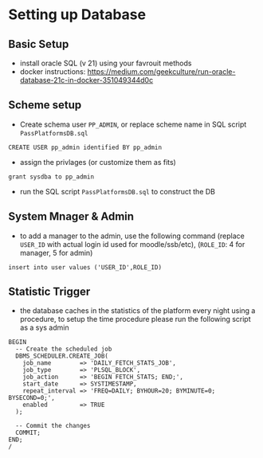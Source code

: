 # Setting up Database

## Basic Setup
* install oracle SQL (v 21) using your favrouit methods
* docker instructions: https://medium.com/geekculture/run-oracle-database-21c-in-docker-351049344d0c

## Scheme setup
* Create schema user `PP_ADMIN`, or replace scheme name in SQL script `PassPlatformsDB.sql`

```
CREATE USER pp_admin identified BY pp_admin
```
* assign the privlages (or customize them as fits)
```
grant sysdba to pp_admin
```

* run the SQL script `PassPlatformsDB.sql` to construct the DB

## System Mnager & Admin
* to add a manager to the admin, use the following command (replace `USER_ID` with actual login id used for moodle/ssb/etc), (`ROLE_ID`: 4 for manager, 5 for admin)
```
insert into user values ('USER_ID',ROLE_ID)
```

## Statistic Trigger
* the database caches in the statistics of the platform every night using a procedure, to setup the time procedure please run the following script as a sys admin 

```
BEGIN
  -- Create the scheduled job
  DBMS_SCHEDULER.CREATE_JOB(
    job_name        => 'DAILY_FETCH_STATS_JOB',
    job_type        => 'PLSQL_BLOCK',
    job_action      => 'BEGIN FETCH_STATS; END;',
    start_date      => SYSTIMESTAMP,
    repeat_interval => 'FREQ=DAILY; BYHOUR=20; BYMINUTE=0; BYSECOND=0;',
    enabled         => TRUE
  );

  -- Commit the changes
  COMMIT;
END;
/
```
